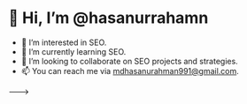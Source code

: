 # 👋 Hi, I’m @hasanurrahamn

- 👀 I’m interested in SEO.
- 🌱 I’m currently learning SEO.
- 💞️ I’m looking to collaborate on SEO projects and strategies.
- 📫 You can reach me via mdhasanurahman991@gmail.com.
  

<!---
hasanurseo/hasanurseo is a ✨ special ✨ repository because its `README.md` (this file) appears on your GitHub profile.
You can click the Preview link to take a look at your changes.
-->
--->
